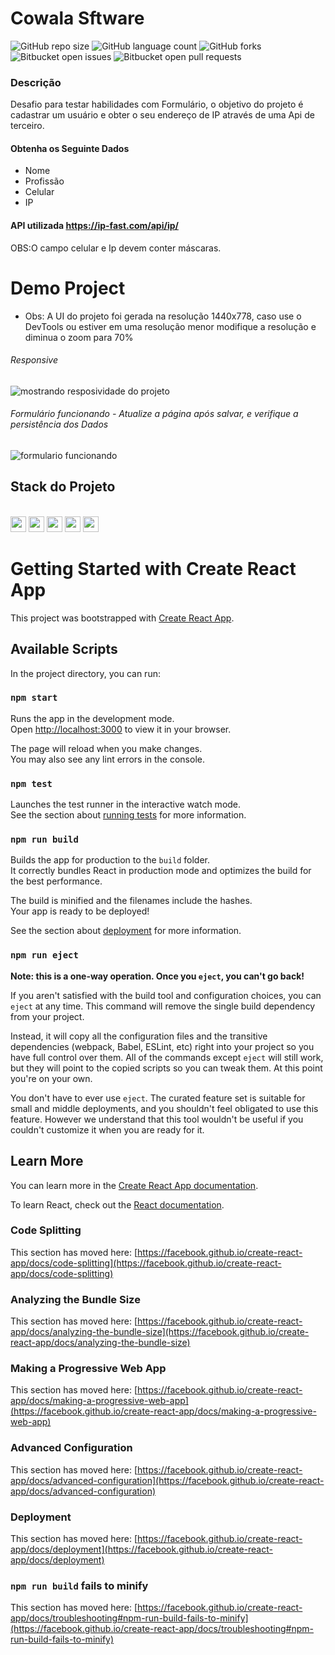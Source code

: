 # Cowala Sftware

<!---Esses são exemplos. Veja https://shields.io para outras pessoas ou para personalizar este conjunto de escudos. Você pode querer incluir dependências, status do projeto e informações de licença aqui--->

![GitHub repo size](https://img.shields.io/github/repo-size/EricSampaio-Js/Desafio_Cowala?style=for-the-badge)
![GitHub language count](https://img.shields.io/github/languages/count/EricSampaio-Js/Desafio_Cowala?style=for-the-badge)
![GitHub forks](https://img.shields.io/github/forks/EricSampaio-Js/Desafio_Cowala?style=for-the-badge)
![Bitbucket open issues](https://img.shields.io/bitbucket/issues/EricSampaio-Js/Desafio_Cowala?style=for-the-badge)
![Bitbucket open pull requests](https://img.shields.io/bitbucket/pr-raw/EricSampaio-Js/Desafio_Cowala?style=for-the-badge)
<!-- <img src="https://img.shields.io/github/repo-size/EricSampaio-Js/Desafio_Cowala?style=for-the-badge"/> -->

### Descrição
Desafio para testar habilidades com Formulário, o objetivo do projeto é cadastrar um usuário e obter o seu endereço de IP através de uma Api de terceiro.

#### Obtenha os Seguinte Dados
<ul>
    <li>Nome</li>
    <li>Profissão</li>
    <li>Celular</li>
    <li>IP</li>
</ul>

#### API utilizada  https://ip-fast.com/api/ip/

OBS:O campo celular e Ip devem conter máscaras.

# Demo Project
- Obs: A UI do projeto foi gerada na resolução 1440x778, caso use o DevTools ou estiver em uma resolução menor modifique a resolução e diminua o zoom para 70%

###### Responsive
<img src="https://user-images.githubusercontent.com/42781728/151378966-8fd232e4-ec1c-452f-ab7e-cb3ea3a4328a.gif" alt="mostrando resposividade do projeto">



###### Formulário funcionando - Atualize a página após salvar, e verifique a persistência dos Dados
<img src="https://user-images.githubusercontent.com/42781728/151379364-48bb3209-1c49-4740-8266-4641284c1a88.gif" alt="formulario funcionando">


## Stack do Projeto



<div style="display: inline_block"><br>
    <img height="25" src="https://img.shields.io/badge/HTML5-E34F26?style=for-the-badge&logo=html5&logoColor=white">
    <img height="25" src="https://img.shields.io/badge/CSS3-1572B6?style=for-the-badge&logo=css3&logoColor=white">
    <img height="25"
        src="https://img.shields.io/badge/JavaScript-F7DF1E?style=for-the-badge&logo=javascript&logoColor=black">
    <img height="25"
        src="https://img.shields.io/badge/styled--components-DB7093?style=for-the-badge&logo=styled-components&logoColor=white">
    <img height="25" src="https://img.shields.io/badge/React-20232A?style=for-the-badge&logo=react&logoColor=61DAFB">
 

# Getting Started with Create React App

This project was bootstrapped with [Create React App](https://github.com/facebook/create-react-app).

## Available Scripts

In the project directory, you can run:

### `npm start`

Runs the app in the development mode.\
Open [http://localhost:3000](http://localhost:3000) to view it in your browser.

The page will reload when you make changes.\
You may also see any lint errors in the console.

### `npm test`

Launches the test runner in the interactive watch mode.\
See the section about [running tests](https://facebook.github.io/create-react-app/docs/running-tests) for more information.

### `npm run build`

Builds the app for production to the `build` folder.\
It correctly bundles React in production mode and optimizes the build for the best performance.

The build is minified and the filenames include the hashes.\
Your app is ready to be deployed!

See the section about [deployment](https://facebook.github.io/create-react-app/docs/deployment) for more information.

### `npm run eject`

**Note: this is a one-way operation. Once you `eject`, you can't go back!**

If you aren't satisfied with the build tool and configuration choices, you can `eject` at any time. This command will remove the single build dependency from your project.

Instead, it will copy all the configuration files and the transitive dependencies (webpack, Babel, ESLint, etc) right into your project so you have full control over them. All of the commands except `eject` will still work, but they will point to the copied scripts so you can tweak them. At this point you're on your own.

You don't have to ever use `eject`. The curated feature set is suitable for small and middle deployments, and you shouldn't feel obligated to use this feature. However we understand that this tool wouldn't be useful if you couldn't customize it when you are ready for it.

## Learn More

You can learn more in the [Create React App documentation](https://facebook.github.io/create-react-app/docs/getting-started).

To learn React, check out the [React documentation](https://reactjs.org/).

### Code Splitting

This section has moved here: [https://facebook.github.io/create-react-app/docs/code-splitting](https://facebook.github.io/create-react-app/docs/code-splitting)

### Analyzing the Bundle Size

This section has moved here: [https://facebook.github.io/create-react-app/docs/analyzing-the-bundle-size](https://facebook.github.io/create-react-app/docs/analyzing-the-bundle-size)

### Making a Progressive Web App

This section has moved here: [https://facebook.github.io/create-react-app/docs/making-a-progressive-web-app](https://facebook.github.io/create-react-app/docs/making-a-progressive-web-app)

### Advanced Configuration

This section has moved here: [https://facebook.github.io/create-react-app/docs/advanced-configuration](https://facebook.github.io/create-react-app/docs/advanced-configuration)

### Deployment

This section has moved here: [https://facebook.github.io/create-react-app/docs/deployment](https://facebook.github.io/create-react-app/docs/deployment)

### `npm run build` fails to minify

This section has moved here: [https://facebook.github.io/create-react-app/docs/troubleshooting#npm-run-build-fails-to-minify](https://facebook.github.io/create-react-app/docs/troubleshooting#npm-run-build-fails-to-minify)
